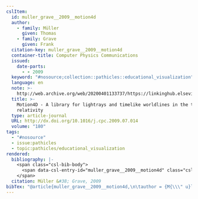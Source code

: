 ```yaml
---
cslItem:
  id: muller_grave__2009__motion4d
  author:
    - family: Müller
      given: Thomas
    - family: Grave
      given: Frank
  citation-key: muller_grave__2009__motion4d
  container-title: Computer Physics Communications
  issued:
    date-parts:
      - - 2009
  keyword: "#nosource;collection::pathicles::educational_visualization"
  language: en
  note: >-
    http://web.archive.org/web/20200401133737/https://linkinghub.elsevier.com/retrieve/pii/S0010465509002343
  title: >-
    Motion4D - A library for lightrays and timelike worldlines in the theory of
    relativity
  type: article-journal
  URL: http://dx.doi.org/10.1016/j.cpc.2009.07.014
  volume: "180"
tags:
  - "#nosource"
  - issue:pathicles
  - topic:pathicles/educational_visualization
rendered:
  bibliography: |-
    <span class="csl-bib-body">
      <span data-csl-entry-id="muller_grave__2009__motion4d" class="csl-entry">Müller, T., &#38; Grave, F. 2009. Motion4D - A library for lightrays and timelike worldlines in the theory of relativity. <i>Computer Physics Communications</i>, <i>180</i>. <a href='http://dx.doi.org/10.1016/j.cpc.2009.07.014'>http://dx.doi.org/10.1016/j.cpc.2009.07.014</a></span>
    </span>
  citation: Müller &#38; Grave, 2009
bibTex: "@article{muller_grave__2009__motion4d,\n\tauthor = {M{\\\" u}ller, Thomas and Grave, Frank},\n\tjournal = {Computer Physics Communications},\n\tyear = {2009},\n\tnote = {http://web.archive.org/web/20200401133737/https://linkinghub.elsevier.com/retrieve/pii/S0010465509002343},\n\ttitle = {Motion4D - {A} library for lightrays and timelike worldlines in the theory of relativity},\n\thowpublished = {http://dx.doi.org/10.1016/j.cpc.2009.07.014},\n\tvolume = {180},\n}\n\n"
---
```

